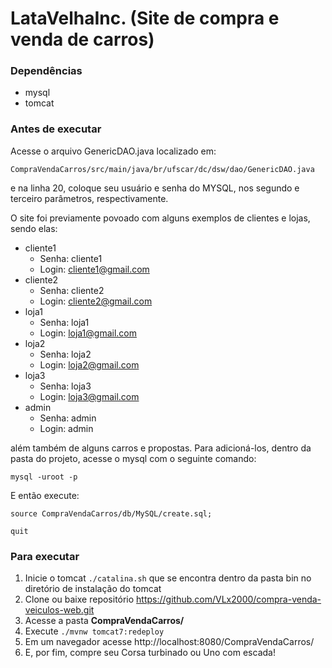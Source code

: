 # LataVelhaInc. (Site de compra e venda de carros)

### Dependências ###
- mysql
- tomcat

### Antes de executar ###
Acesse o arquivo GenericDAO.java localizado em:
```
CompraVendaCarros/src/main/java/br/ufscar/dc/dsw/dao/GenericDAO.java
```
e na linha 20, coloque seu usuário e senha do MYSQL, nos segundo e terceiro parâmetros, respectivamente.

O site foi previamente povoado com alguns exemplos de clientes e lojas, sendo elas:
- cliente1
  - Senha: cliente1
  - Login: cliente1@gmail.com
- cliente2        
  - Senha: cliente2        
  - Login: cliente2@gmail.com
- loja1           
  - Senha: loja1           
  - Login: loja1@gmail.com
- loja2           
  - Senha: loja2           
  - Login: loja2@gmail.com
- loja3           
  - Senha: loja3           
  - Login: loja3@gmail.com
- admin           
  - Senha: admin           
  - Login: admin

além também de alguns carros e propostas.
Para adicioná-los, dentro da pasta do projeto, acesse o mysql com o seguinte comando:

```
mysql -uroot -p
```

E então execute:

```
source CompraVendaCarros/db/MySQL/create.sql;
```
```
quit
```

### Para executar ###
1. Inicie o tomcat ```./catalina.sh``` que se encontra dentro da pasta bin no diretório de instalação do tomcat
2. Clone ou baixe repositório https://github.com/VLx2000/compra-venda-veiculos-web.git
3. Acesse a pasta **CompraVendaCarros/**
4. Execute ```./mvnw tomcat7:redeploy```
5. Em um navegador acesse http://localhost:8080/CompraVendaCarros/
6. E, por fim, compre seu Corsa turbinado ou Uno com escada!
